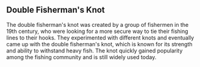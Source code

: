 ## Double Fisherman's Knot

The double fisherman's knot was created by a group of fishermen in the 19th century, who were looking for a more secure way to tie their fishing lines to their hooks. They experimented with different knots and eventually came up with the double fisherman's knot, which is known for its strength and ability to withstand heavy fish. The knot quickly gained popularity among the fishing community and is still widely used today.
